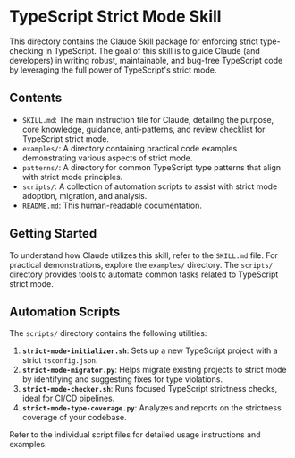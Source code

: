 # TypeScript Strict Mode Skill

This directory contains the Claude Skill package for enforcing strict type-checking in TypeScript. The goal of this skill is to guide Claude (and developers) in writing robust, maintainable, and bug-free TypeScript code by leveraging the full power of TypeScript's strict mode.

## Contents

-   `SKILL.md`: The main instruction file for Claude, detailing the purpose, core knowledge, guidance, anti-patterns, and review checklist for TypeScript strict mode.
-   `examples/`: A directory containing practical code examples demonstrating various aspects of strict mode.
-   `patterns/`: A directory for common TypeScript type patterns that align with strict mode principles.
-   `scripts/`: A collection of automation scripts to assist with strict mode adoption, migration, and analysis.
-   `README.md`: This human-readable documentation.

## Getting Started

To understand how Claude utilizes this skill, refer to the `SKILL.md` file. For practical demonstrations, explore the `examples/` directory. The `scripts/` directory provides tools to automate common tasks related to TypeScript strict mode.

## Automation Scripts

The `scripts/` directory contains the following utilities:

1.  **`strict-mode-initializer.sh`**: Sets up a new TypeScript project with a strict `tsconfig.json`.
2.  **`strict-mode-migrator.py`**: Helps migrate existing projects to strict mode by identifying and suggesting fixes for type violations.
3.  **`strict-mode-checker.sh`**: Runs focused TypeScript strictness checks, ideal for CI/CD pipelines.
4.  **`strict-mode-type-coverage.py`**: Analyzes and reports on the strictness coverage of your codebase.

Refer to the individual script files for detailed usage instructions and examples.
